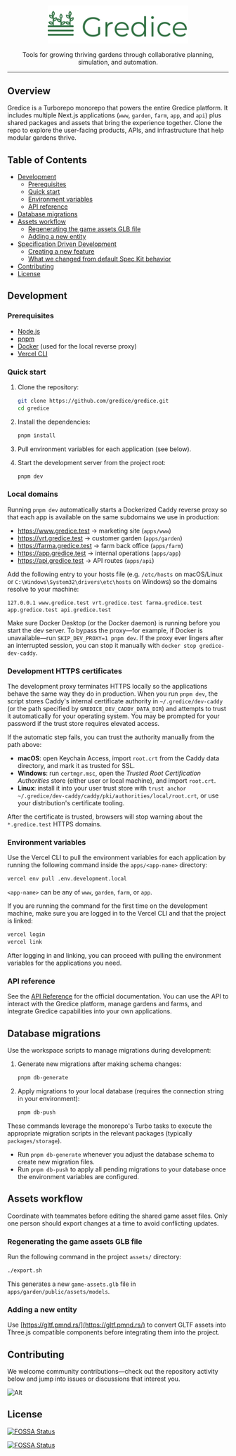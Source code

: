 <p align="center">
  <img src="assets/brand/gredice-logotype.svg" alt="Gredice logo" width="320">
</p>

<p align="center">
  Tools for growing thriving gardens through collaborative planning, simulation, and automation.
</p>

---

## Overview

Gredice is a Turborepo monorepo that powers the entire Gredice platform. It includes multiple Next.js applications (`www`, `garden`, `farm`, `app`, and `api`) plus shared packages and assets that bring the experience together. Clone the repo to explore the user-facing products, APIs, and infrastructure that help modular gardens thrive.

## Table of Contents

- [Development](#development)
  - [Prerequisites](#prerequisites)
  - [Quick start](#quick-start)
  - [Environment variables](#environment-variables)
  - [API reference](#api-reference)
- [Database migrations](#database-migrations)
- [Assets workflow](#assets-workflow)
  - [Regenerating the game assets GLB file](#regenerating-the-game-assets-glb-file)
  - [Adding a new entity](#adding-a-new-entity)
- [Specification Driven Development](#specification-driven-development)
  - [Creating a new feature](#creating-a-new-feature)
  - [What we changed from default Spec Kit behavior](#what-we-changed-from-default-spec-kit-behavior)
- [Contributing](#contributing)
- [License](#license)

## Development

### Prerequisites

- [Node.js](https://nodejs.org/en/)
- [pnpm](https://pnpm.io/)
- [Docker](https://www.docker.com/) (used for the local reverse proxy)
- [Vercel CLI](https://vercel.com/download)

### Quick start

1. Clone the repository:

   ```bash
   git clone https://github.com/gredice/gredice.git
   cd gredice
   ```

2. Install the dependencies:

   ```bash
   pnpm install
   ```

3. Pull environment variables for each application (see below).

4. Start the development server from the project root:

   ```bash
   pnpm dev
   ```

### Local domains

Running `pnpm dev` automatically starts a Dockerized Caddy reverse proxy so that each app is available on the same subdomains we use in production:

- <https://www.gredice.test> → marketing site (`apps/www`)
- <https://vrt.gredice.test> → customer garden (`apps/garden`)
- <https://farma.gredice.test> → farm back office (`apps/farm`)
- <https://app.gredice.test> → internal operations (`apps/app`)
- <https://api.gredice.test> → API routes (`apps/api`)

Add the following entry to your hosts file (e.g. `/etc/hosts` on macOS/Linux or `C:\Windows\System32\drivers\etc\hosts` on Windows) so the domains resolve to your machine:

```
127.0.0.1 www.gredice.test vrt.gredice.test farma.gredice.test app.gredice.test api.gredice.test
```

Make sure Docker Desktop (or the Docker daemon) is running before you start the dev server. To bypass the proxy—for example, if Docker is unavailable—run `SKIP_DEV_PROXY=1 pnpm dev`. If the proxy ever lingers after an interrupted session, you can stop it manually with `docker stop gredice-dev-caddy`.

### Development HTTPS certificates

The development proxy terminates HTTPS locally so the applications behave the same way they do in production. When you run `pnpm dev`, the script stores Caddy's internal certificate authority in `~/.gredice/dev-caddy` (or the path specified by `GREDICE_DEV_CADDY_DATA_DIR`) and attempts to trust it automatically for your operating system. You may be prompted for your password if the trust store requires elevated access.

If the automatic step fails, you can trust the authority manually from the path above:

- **macOS**: open Keychain Access, import `root.crt` from the Caddy data directory, and mark it as trusted for SSL.
- **Windows**: run `certmgr.msc`, open the *Trusted Root Certification Authorities* store (either user or local machine), and import `root.crt`.
- **Linux**: install it into your user trust store with `trust anchor ~/.gredice/dev-caddy/caddy/pki/authorities/local/root.crt`, or use your distribution's certificate tooling.

After the certificate is trusted, browsers will stop warning about the `*.gredice.test` HTTPS domains.

### Environment variables

Use the Vercel CLI to pull the environment variables for each application by running the following command inside the `apps/<app-name>` directory:

```bash
vercel env pull .env.development.local
```

`<app-name>` can be any of `www`, `garden`, `farm`, or `app`.

If you are running the command for the first time on the development machine, make sure you are logged in to the Vercel CLI and that the project is linked:

```bash
vercel login
vercel link
```

After logging in and linking, you can proceed with pulling the environment variables for the applications you need.

### API reference

See the [API Reference](https://api.gredice.com) for the official documentation. You can use the API to interact with the Gredice platform, manage gardens and farms, and integrate Gredice capabilities into your own applications.

## Database migrations

Use the workspace scripts to manage migrations during development:

1. Generate new migrations after making schema changes:

   ```bash
   pnpm db-generate
   ```

2. Apply migrations to your local database (requires the connection string in your environment):

   ```bash
   pnpm db-push
   ```

These commands leverage the monorepo's Turbo tasks to execute the appropriate migration scripts in the relevant packages (typically `packages/storage`).

- Run `pnpm db-generate` whenever you adjust the database schema to create new migration files.
- Run `pnpm db-push` to apply all pending migrations to your database once the environment variables are configured.

## Assets workflow

Coordinate with teammates before editing the shared game asset files. Only one person should export changes at a time to avoid conflicting updates.

### Regenerating the game assets GLB file

Run the following command in the project `assets/` directory:

```bash
./export.sh
```

This generates a new `game-assets.glb` file in `apps/garden/public/assets/models`.

### Adding a new entity

Use [https://gltf.pmnd.rs/](https://gltf.pmnd.rs/) to convert GLTF assets into Three.js compatible components before integrating them into the project.

## Contributing

We welcome community contributions—check out the repository activity below and jump into issues or discussions that interest you.

![Alt](https://repobeats.axiom.co/api/embed/ba847f4d1fae06c8250692c08295602bca8de554.svg "Repobeats analytics image")

## License

[![FOSSA Status](https://app.fossa.com/api/projects/git%2Bgithub.com%2Fgredice%2Fgredice.svg?type=shield)](https://app.fossa.com/projects/git%2Bgithub.com%2Fgredice%2Fgredice?ref=badge_shield)

[![FOSSA Status](https://app.fossa.com/api/projects/git%2Bgithub.com%2Fgredice%2Fgredice.svg?type=large)](https://app.fossa.com/projects/git%2Bgithub.com%2Fgredice%2Fgredice?ref=badge_large)
